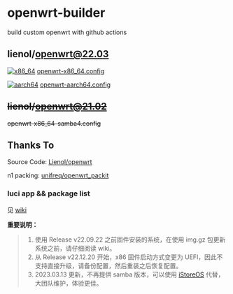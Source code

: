 # openwrt-builder

build custom openwrt with github actions

## lienol/openwrt@22.03

[![x86_64](https://img.shields.io/github/actions/workflow/status/RookieZoe/openwrt-builder/openwrt-x86_64.yml?branch=main&color=34d058&label=x86_64&logo=github&logoColor=fff)](https://github.com/RookieZoe/openwrt-builder/actions/workflows/openwrt-x86_64.yml)
[openwrt-x86_64.config](./configs/x64.config)

[![aarch64](https://img.shields.io/github/actions/workflow/status/RookieZoe/openwrt-builder/openwrt-aarch64.yml?branch=main&color=34d058&label=aarch64&logo=github&logoColor=fff)](https://github.com/RookieZoe/openwrt-builder/actions/workflows/openwrt-aarch64.yml)
[openwrt-aarch64.config](./configs/arm8.config)

## ~~lienol/openwrt@21.02~~

~~openwrt-x86_64-samba4.config~~

## Thanks To

Source Code: [Lienol/openwrt](https://github.com/Lienol/openwrt)

n1 packing: [unifreq/openwrt_packit](https://github.com/unifreq/openwrt_packit)

### luci app && package list

见 [wiki](https://github.com/RookieZoe/openwrt-builder/wiki)

**重要说明：**

> 1. 使用 Release v22.09.22 之前固件安装的系统，在使用 img.gz 包更新系统之前，请仔细阅读 wiki。
> 2. 从 Release v22.12.20 开始，x86 固件启动方式变更为 UEFI，因此不支持直接升级，请备份配置，然后重装之后恢复配置。
> 3. 2023.03.13 更新，不再提供 samba 版本，可以使用 [iStoreOS](https://www.istoreos.com/) 代替，大团队维护，体验更佳。
